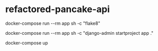# refactored-pancake-api

docker-compose run --rm app sh -c "flake8"

docker-compose run --rm app sh -c "django-admin startproject app ."

docker-compose up
